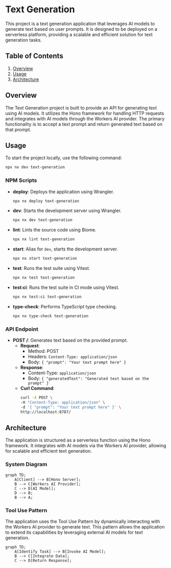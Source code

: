 # Text Generation

This project is a text generation application that leverages AI models to generate text based on user prompts. It is designed to be deployed on a serverless platform, providing a scalable and efficient solution for text generation tasks.

## Table of Contents
1. [Overview](#overview)
2. [Usage](#usage)
3. [Architecture](#architecture)

## Overview
The Text Generation project is built to provide an API for generating text using AI models. It utilizes the Hono framework for handling HTTP requests and integrates with AI models through the Workers AI provider. The primary functionality is to accept a text prompt and return generated text based on that prompt.

## Usage
To start the project locally, use the following command:

```bash
npx nx dev text-generation
```

### NPM Scripts
- **deploy**: Deploys the application using Wrangler.
  ```bash
  npx nx deploy text-generation
  ```
- **dev**: Starts the development server using Wrangler.
  ```bash
  npx nx dev text-generation
  ```
- **lint**: Lints the source code using Biome.
  ```bash
  npx nx lint text-generation
  ```
- **start**: Alias for `dev`, starts the development server.
  ```bash
  npx nx start text-generation
  ```
- **test**: Runs the test suite using Vitest.
  ```bash
  npx nx test text-generation
  ```
- **test:ci**: Runs the test suite in CI mode using Vitest.
  ```bash
  npx nx test:ci text-generation
  ```
- **type-check**: Performs TypeScript type checking.
  ```bash
  npx nx type-check text-generation
  ```

### API Endpoint
- **POST /**: Generates text based on the provided prompt.
  - **Request**:
    - Method: POST
    - Headers: `Content-Type: application/json`
    - Body: `{ "prompt": "Your text prompt here" }`
  - **Response**:
    - Content-Type: `application/json`
    - Body: `{ "generatedText": "Generated text based on the prompt" }`
  - **Curl Command**:
    ```bash
    curl -X POST \
    -H "Content-Type: application/json" \
    -d '{ "prompt": "Your text prompt here" }' \
    http://localhost:8787/
    ```

## Architecture
The application is structured as a serverless function using the Hono framework. It integrates with AI models via the Workers AI provider, allowing for scalable and efficient text generation.

### System Diagram
```mermaid
graph TD;
    A[Client] --> B[Hono Server];
    B --> C[Workers AI Provider];
    C --> D[AI Model];
    D --> B;
    B --> A;
```

### Tool Use Pattern
The application uses the Tool Use Pattern by dynamically interacting with the Workers AI provider to generate text. This pattern allows the application to extend its capabilities by leveraging external AI models for text generation.

```mermaid
graph TD;
    A[Identify Task] --> B[Invoke AI Model];
    B --> C[Integrate Data];
    C --> D[Return Response];
```